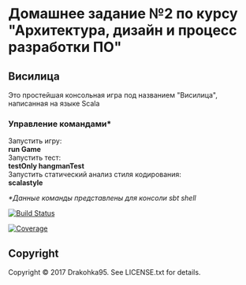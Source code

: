 # Домашнее задание №2 по курсу "Архитектура, дизайн и процесс разработки ПО" 
## Висилица
Это простейшая консольная игра под названием "Висилица", написанная на языке Scala

### Управление командами*
Запустить игру:  
  **run Game**  
Запустить тест:  
  **testOnly hangmanTest**  
Запустить cтатический анализ стиля кодирования:  
  **scalastyle**
  
  _*Данные команды представлены для консоли sbt shell_
  
[![Build Status](https://travis-ci.org/Drakohka95/homework.svg?branch=master)](https://travis-ci.org/Drakohka95/homework)

[![Coverage](https://codecov.io/gh/Drakohka95/homework/branch/master/graph/badge.svg)](https://codecov.io/gh/Drakohka95/homework)


## Copyright

Copyright © 2017 Drakohka95. See LICENSE.txt for details.

